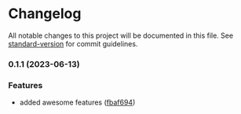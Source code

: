 # Changelog

All notable changes to this project will be documented in this file. See [standard-version](https://github.com/conventional-changelog/standard-version) for commit guidelines.

### 0.1.1 (2023-06-13)


### Features

* added awesome features ([fbaf694](https://github.com/mekstuff/localpm/commit/fbaf694b72cad5a74e264b7fcb3b60bcd3e47537))
